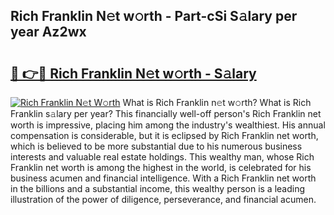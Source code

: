 ## Rich Franklin N𝚎t w𝚘rth - Part-cSi S𝚊lary per year Az2wx

# <h2><a href="http://gc2bch7.nevu.top/?p=Rich+Franklin">🔗 👉🔴 Rich Franklin N𝚎t w𝚘rth - S𝚊lary</a></h2>

[![Rich Franklin N𝚎t W𝚘rth](https://i.imgur.com/Oavwk0R.jpeg)](http://gc2bch7.nevu.top/?p=Rich+Franklin)
What is Rich Franklin n𝚎t w𝚘rth? What is Rich Franklin s𝚊lary per year?
This financially well-off person's Rich Franklin net worth is impressive, placing him among the industry's wealthiest. His annual compensation is considerable, but it is eclipsed by Rich Franklin net worth, which is believed to be more substantial due to his numerous business interests and valuable real estate holdings. This wealthy man, whose Rich Franklin net worth is among the highest in the world, is celebrated for his business acumen and financial intelligence. With a Rich Franklin net worth in the billions and a substantial income, this wealthy person is a leading illustration of the power of diligence, perseverance, and financial acumen.
